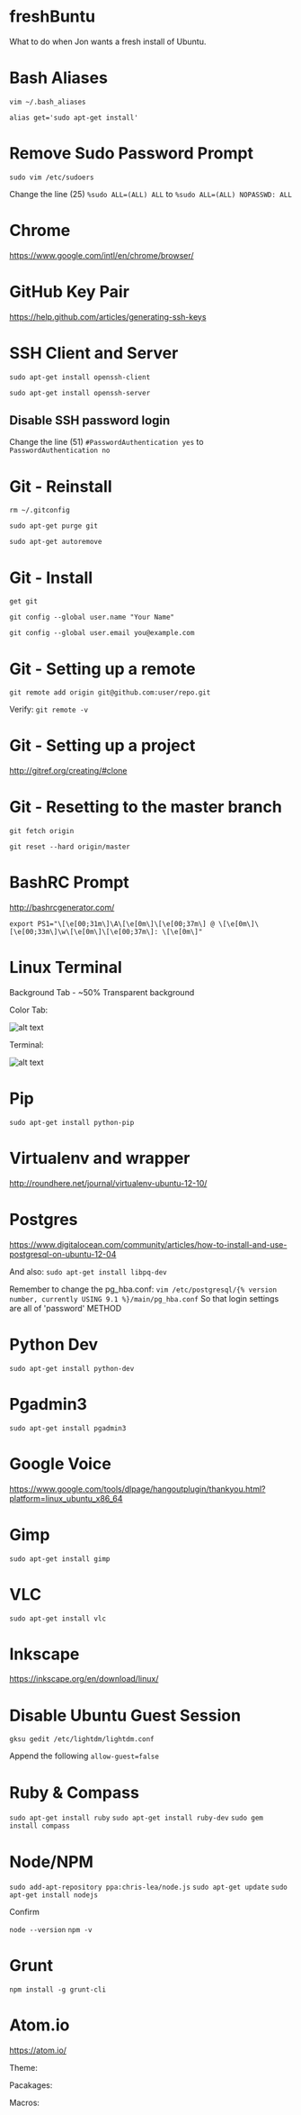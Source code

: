 freshBuntu
==========
What to do when Jon wants a fresh install of Ubuntu. 


Bash Aliases
===========
`vim ~/.bash_aliases`

`alias get='sudo apt-get install'`




Remove Sudo Password Prompt
==========
`sudo vim /etc/sudoers`

Change the line (25) `%sudo ALL=(ALL) ALL` to `%sudo ALL=(ALL) NOPASSWD: ALL`


Chrome
==========
https://www.google.com/intl/en/chrome/browser/ 


GitHub Key Pair
==========
https://help.github.com/articles/generating-ssh-keys


SSH Client and Server
==========
`sudo apt-get install openssh-client`

`sudo apt-get install openssh-server`

Disable SSH password login
-----------
Change the line (51) `#PasswordAuthentication yes` to `PasswordAuthentication no`


Git  - Reinstall
==========
`rm ~/.gitconfig`

`sudo apt-get purge git`

`sudo apt-get autoremove`

Git - Install
==========
`get git`

`git config --global user.name "Your Name"`

`git config --global user.email you@example.com`

Git - Setting up a remote 
==========
`git remote add origin git@github.com:user/repo.git`

Verify:
`git remote -v`

Git - Setting up a project
==========
http://gitref.org/creating/#clone

Git - Resetting to the master branch
==========
`git fetch origin`

`git reset --hard origin/master`



BashRC Prompt
===========
http://bashrcgenerator.com/

`export PS1="\[\e[00;31m\]\A\[\e[0m\]\[\e[00;37m\] @ \[\e[0m\]\[\e[00;33m\]\w\[\e[0m\]\[\e[00;37m\]: \[\e[0m\]"`


Linux Terminal
===========
Background Tab - ~50% Transparent background

Color Tab: 

![alt text](https://raw.githubusercontent.com//mstokes5/freshBuntu/master/images/color.png "Terminal Color Tab")

Terminal: 

![alt text](https://raw.githubusercontent.com//mstokes5/freshBuntu/master/images/term.png "Terminal Color Tab")


Pip
============
`sudo apt-get install python-pip`


Virtualenv and wrapper
============
http://roundhere.net/journal/virtualenv-ubuntu-12-10/


Postgres
============
https://www.digitalocean.com/community/articles/how-to-install-and-use-postgresql-on-ubuntu-12-04

And also: `sudo apt-get install libpq-dev`

Remember to change the pg_hba.conf:
`vim /etc/postgresql/{% version number, currently USING 9.1 %}/main/pg_hba.conf`
So that login settings are all of 'password' METHOD 


Python Dev
============
`sudo apt-get install python-dev`


Pgadmin3
============
`sudo apt-get install pgadmin3`


Google Voice
==============
https://www.google.com/tools/dlpage/hangoutplugin/thankyou.html?platform=linux_ubuntu_x86_64


Gimp
===========
`sudo apt-get install gimp`


VLC
============
`sudo apt-get install vlc`


Inkscape
============
https://inkscape.org/en/download/linux/


Disable Ubuntu Guest Session
===================
`gksu gedit /etc/lightdm/lightdm.conf`

Append the following `allow-guest=false`


Ruby & Compass
============
`sudo apt-get install ruby`
`sudo apt-get install ruby-dev`
`sudo gem install compass`


Node/NPM
=====================
`sudo add-apt-repository ppa:chris-lea/node.js`
`sudo apt-get update`
`sudo apt-get install nodejs`

Confirm

`node --version`
`npm -v`


Grunt
=====================
`npm install -g grunt-cli`


Atom.io
=====================
https://atom.io/

Theme:

Pacakages:

Macros:

